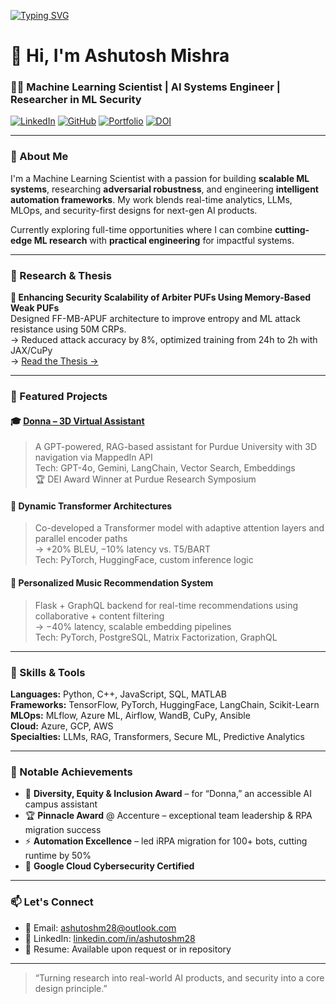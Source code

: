 <a href="https://git.io/typing-svg"><img src="https://readme-typing-svg.demolab.com?font=Fira+Code&size=19&pause=1000&color=B81EDC&background=FFFFFF00&center=true&multiline=true&random=true&width=435&lines=%22Coding%2C+Learning%2C+Evolving%22" alt="Typing SVG" /></a>

# 👋 Hi, I'm Ashutosh Mishra

### 👨‍💻 Machine Learning Scientist | AI Systems Engineer | Researcher in ML Security

[![LinkedIn](https://img.shields.io/badge/LinkedIn-blue?logo=linkedin&style=flat&link=https://www.linkedin.com/in/ashutoshm28)](https://www.linkedin.com/in/ashutoshm28)
[![GitHub](https://img.shields.io/badge/GitHub-black?logo=github&style=flat&link=https://github.com/ashutoshm97)](https://github.com/ashutoshm97)
[![Portfolio](https://img.shields.io/badge/Portfolio-Demo-green?style=flat&logo=google-chrome&link=https://donnafrontend-759125479426.us-east4.run.app/)](https://donnafrontend-759125479426.us-east4.run.app/)
[![DOI](https://img.shields.io/badge/Thesis-DOI-orange)](https://doi.org/10.25394/PGS.28899152.v1)

---

### 🧠 About Me

I'm a Machine Learning Scientist with a passion for building **scalable ML systems**, researching **adversarial robustness**, and engineering **intelligent automation frameworks**. My work blends real-time analytics, LLMs, MLOps, and security-first designs for next-gen AI products.

Currently exploring full-time opportunities where I can combine **cutting-edge ML research** with **practical engineering** for impactful systems.

---

### 🔬 Research & Thesis

**🔐 Enhancing Security Scalability of Arbiter PUFs Using Memory-Based Weak PUFs**  
Designed FF-MB-APUF architecture to improve entropy and ML attack resistance using 50M CRPs.  
→ Reduced attack accuracy by 8%, optimized training from 24h to 2h with JAX/CuPy  
→ [Read the Thesis →](https://doi.org/10.25394/PGS.28899152.v1)

---

### 🚀 Featured Projects

#### 🎓 [Donna – 3D Virtual Assistant](https://donnafrontend-759125479426.us-east4.run.app/)
> A GPT-powered, RAG-based assistant for Purdue University with 3D navigation via MappedIn API  
Tech: GPT-4o, Gemini, LangChain, Vector Search, Embeddings  
🏆 DEI Award Winner at Purdue Research Symposium

#### 🤖 Dynamic Transformer Architectures  
> Co-developed a Transformer model with adaptive attention layers and parallel encoder paths  
→ +20% BLEU, −10% latency vs. T5/BART  
Tech: PyTorch, HuggingFace, custom inference logic

#### 🎵 Personalized Music Recommendation System  
> Flask + GraphQL backend for real-time recommendations using collaborative + content filtering  
→ −40% latency, scalable embedding pipelines  
Tech: PyTorch, PostgreSQL, Matrix Factorization, GraphQL

---

### 🧰 Skills & Tools

**Languages:** Python, C++, JavaScript, SQL, MATLAB  
**Frameworks:** TensorFlow, PyTorch, HuggingFace, LangChain, Scikit-Learn  
**MLOps:** MLflow, Azure ML, Airflow, WandB, CuPy, Ansible  
**Cloud:** Azure, GCP, AWS  
**Specialties:** LLMs, RAG, Transformers, Secure ML, Predictive Analytics

---

### 🏅 Notable Achievements

- 🥇 **Diversity, Equity & Inclusion Award** – for “Donna,” an accessible AI campus assistant  
- 🏆 **Pinnacle Award** @ Accenture – exceptional team leadership & RPA migration success  
- ⚡ **Automation Excellence** – led iRPA migration for 100+ bots, cutting runtime by 50%  
- 🔐 **Google Cloud Cybersecurity Certified**

---

### 📫 Let's Connect

- 📧 Email: ashutoshm28@outlook.com  
- 🔗 LinkedIn: [linkedin.com/in/ashutoshm28](https://www.linkedin.com/in/ashutoshm28)  
- 💼 Resume: Available upon request or in repository

---

> “Turning research into real-world AI products, and security into a core design principle.”  
